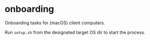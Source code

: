 # onboarding

Onboarding tasks for (macOS) client computers.

Run `setup.sh` from the designated target OS dir to start the process.
